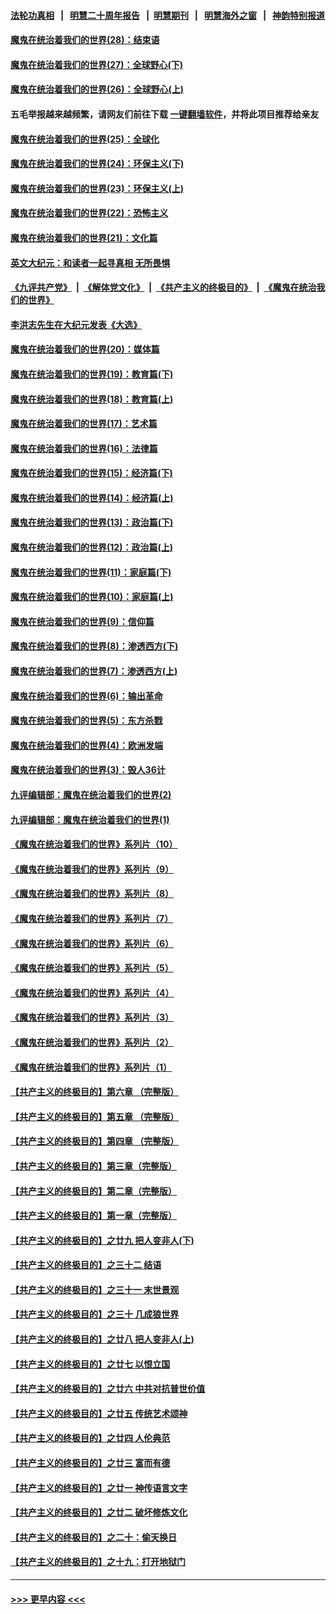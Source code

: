 #### [法轮功真相](https://github.com/gfw-breaker/truth/blob/master/README.md?t=0) &nbsp;&nbsp;|&nbsp;&nbsp; [明慧二十周年报告](https://github.com/gfw-breaker/mh-reports/blob/master/README.md?t=0) &nbsp;&nbsp;|&nbsp;&nbsp;[明慧期刊](https://github.com/gfw-breaker/mh-qikan) &nbsp;&nbsp;|&nbsp;&nbsp; [明慧海外之窗](https://github.com/gfw-breaker/mh-news/blob/master/README.md?t=0) &nbsp;&nbsp;|&nbsp;&nbsp; [神韵特别报道](https://github.com/gfw-breaker/mh-news/blob/master/shenyun.md?t=0)
#### [魔鬼在统治着我们的世界(28)：结束语](../pages/nsc422/n10936246.md?t=06221301) 
#### [魔鬼在统治着我们的世界(27)：全球野心(下)](../pages/nsc422/n10928319.md?t=06221301) 
#### [魔鬼在统治着我们的世界(26)：全球野心(上)](../pages/nsc422/n10900318.md?t=06221301) 
#### 五毛举报越来越频繁，请网友们前往下载 [一键翻墙软件](https://github.com/gfw-breaker/ssr-accounts)，并将此项目推荐给亲友
#### [魔鬼在统治着我们的世界(25)：全球化](../pages/nsc422/n10788205.md?t=06221301) 
#### [魔鬼在统治着我们的世界(24)：环保主义(下)](../pages/nsc422/n10695307.md?t=06221301) 
#### [魔鬼在统治着我们的世界(23)：环保主义(上)](../pages/nsc422/n10688613.md?t=06221301) 
#### [魔鬼在统治着我们的世界(22)：恐怖主义](../pages/nsc422/n10614727.md?t=06221301) 
#### [魔鬼在统治着我们的世界(21)：文化篇](../pages/nsc422/n10597706.md?t=06221301) 
#### [英文大纪元：和读者一起寻真相 无所畏惧](../pages/nsc422/n12542027.md?t=06221301) 
#### [《九评共产党》](https://github.com/begood0513/9ping.md/blob/master/README.md) &nbsp;|&nbsp; [《解体党文化》](../../../../jtdwh.md/blob/master/README.md)  &nbsp;|&nbsp; [《共产主义的终极目的》](../../../../gczydzjmd.md/blob/master/README.md) &nbsp;|&nbsp; [《魔鬼在统治我们的世界》](../../../../mgztzwmdsj.md/blob/master/README.md) 
#### [李洪志先生在大纪元发表《大选》](../pages/nsc422/n12534746.md?t=06221301) 
#### [魔鬼在统治着我们的世界(20)：媒体篇](../pages/nsc422/n10586579.md?t=06221301) 
#### [魔鬼在统治着我们的世界(19)：教育篇(下)](../pages/nsc422/n10564808.md?t=06221301) 
#### [魔鬼在统治着我们的世界(18)：教育篇(上)](../pages/nsc422/n10526970.md?t=06221301) 
#### [魔鬼在统治着我们的世界(17)：艺术篇](../pages/nsc422/n10499093.md?t=06221301) 
#### [魔鬼在统治着我们的世界(16)：法律篇](../pages/nsc422/n10485969.md?t=06221301) 
#### [魔鬼在统治着我们的世界(15)：经济篇(下)](../pages/nsc422/n10469975.md?t=06221301) 
#### [魔鬼在统治着我们的世界(14)：经济篇(上)](../pages/nsc422/n10457370.md?t=06221301) 
#### [魔鬼在统治着我们的世界(13)：政治篇(下)](../pages/nsc422/n10448270.md?t=06221301) 
#### [魔鬼在统治着我们的世界(12)：政治篇(上)](../pages/nsc422/n10444576.md?t=06221301) 
#### [魔鬼在统治着我们的世界(11)：家庭篇(下)](../pages/nsc422/n10440961.md?t=06221301) 
#### [魔鬼在统治着我们的世界(10)：家庭篇(上)](../pages/nsc422/n10435448.md?t=06221301) 
#### [魔鬼在统治着我们的世界(9)：信仰篇](../pages/nsc422/n10432159.md?t=06221301) 
#### [魔鬼在统治着我们的世界(8)：渗透西方(下)](../pages/nsc422/n10429603.md?t=06221301) 
#### [魔鬼在统治着我们的世界(7)：渗透西方(上)](../pages/nsc422/n10426013.md?t=06221301) 
#### [魔鬼在统治着我们的世界(6)：输出革命](../pages/nsc422/n10421536.md?t=06221301) 
#### [魔鬼在统治着我们的世界(5)：东方杀戮](../pages/nsc422/n10417707.md?t=06221301) 
#### [魔鬼在统治着我们的世界(4)：欧洲发端](../pages/nsc422/n10414890.md?t=06221301) 
#### [魔鬼在统治着我们的世界(3)：毁人36计](../pages/nsc422/n10411583.md?t=06221301) 
#### [九评编辑部：魔鬼在统治着我们的世界(2)](../pages/nsc422/n10410036.md?t=06221301) 
#### [九评编辑部：魔鬼在统治着我们的世界(1)](../pages/nsc422/n10406825.md?t=06221301) 
#### [《魔鬼在统治着我们的世界》系列片（10）](../pages/nsc422/n12292670.md?t=06221301) 
#### [《魔鬼在统治着我们的世界》系列片（9）](../pages/nsc422/n12290859.md?t=06221301) 
#### [《魔鬼在统治着我们的世界》系列片（8）](../pages/nsc422/n12287445.md?t=06221301) 
#### [《魔鬼在统治着我们的世界》系列片（7）](../pages/nsc422/n12283425.md?t=06221301) 
#### [《魔鬼在统治着我们的世界》系列片（6）](../pages/nsc422/n12282314.md?t=06221301) 
#### [《魔鬼在统治着我们的世界》系列片（5）](../pages/nsc422/n12281419.md?t=06221301) 
#### [《魔鬼在统治着我们的世界》系列片（4）](../pages/nsc422/n12274024.md?t=06221301) 
#### [《魔鬼在统治着我们的世界》系列片（3）](../pages/nsc422/n12271322.md?t=06221301) 
#### [《魔鬼在统治着我们的世界》系列片（2）](../pages/nsc422/n12269049.md?t=06221301) 
#### [《魔鬼在统治着我们的世界》系列片（1）](../pages/nsc422/n12267575.md?t=06221301) 
#### [【共产主义的终极目的】第六章 （完整版）](../pages/nsc422/n11428913.md?t=06221301) 
#### [【共产主义的终极目的】第五章 （完整版）](../pages/nsc422/n11428912.md?t=06221301) 
#### [【共产主义的终极目的】第四章 （完整版）](../pages/nsc422/n11428907.md?t=06221301) 
#### [【共产主义的终极目的】第三章（完整版）](../pages/nsc422/n11428848.md?t=06221301) 
#### [【共产主义的终极目的】第二章（完整版）](../pages/nsc422/n11428831.md?t=06221301) 
#### [【共产主义的终极目的】第一章（完整版）](../pages/nsc422/n11417651.md?t=06221301) 
#### [【共产主义的终极目的】之廿九 把人变非人(下)](../pages/nsc422/n11344140.md?t=06221301) 
#### [【共产主义的终极目的】之三十二 结语](../pages/nsc422/n11360535.md?t=06221301) 
#### [【共产主义的终极目的】之三十一 末世景观](../pages/nsc422/n11351129.md?t=06221301) 
#### [【共产主义的终极目的】之三十 几成狼世界](../pages/nsc422/n11348280.md?t=06221301) 
#### [【共产主义的终极目的】之廿八 把人变非人(上)](../pages/nsc422/n11340492.md?t=06221301) 
#### [【共产主义的终极目的】之廿七 以恨立国](../pages/nsc422/n11336944.md?t=06221301) 
#### [【共产主义的终极目的】之廿六 中共对抗普世价值](../pages/nsc422/n11324785.md?t=06221301) 
#### [【共产主义的终极目的】之廿五 传统艺术颂神](../pages/nsc422/n11296396.md?t=06221301) 
#### [【共产主义的终极目的】之廿四 人伦典范](../pages/nsc422/n11296397.md?t=06221301) 
#### [【共产主义的终极目的】之廿三 富而有德](../pages/nsc422/n11283598.md?t=06221301) 
#### [【共产主义的终极目的】之廿一 神传语言文字](../pages/nsc422/n11263265.md?t=06221301) 
#### [【共产主义的终极目的】之廿二 破坏修炼文化](../pages/nsc422/n11245728.md?t=06221301) 
#### [【共产主义的终极目的】之二十：偷天换日](../pages/nsc422/n11238846.md?t=06221301) 
#### [【共产主义的终极目的】之十九：打开地狱门](../pages/nsc422/n11206376.md?t=06221301) 

----
#### [ >>> 更早内容 <<< ](../indexes/nsc422-earlier.md)
